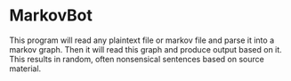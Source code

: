 # MarkovBot

This program will read any plaintext file or markov file and parse it into a markov graph. Then it will read this graph and produce output based on it. This results in random, often nonsensical sentences based on source material.
